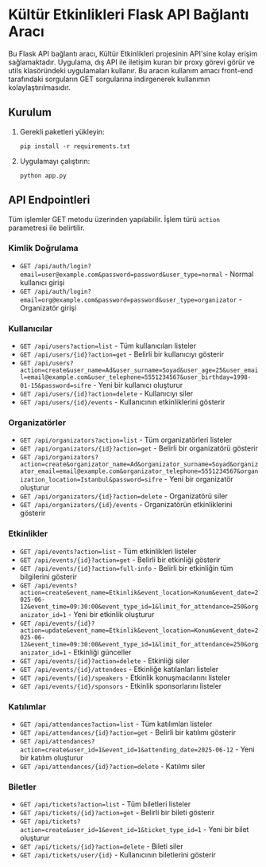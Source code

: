 # Kültür Etkinlikleri Flask API Bağlantı Aracı

Bu Flask API bağlantı aracı, Kültür Etkinlikleri projesinin API'sine kolay erişim sağlamaktadır. Uygulama, dış API ile iletişim kuran bir proxy görevi görür ve utils klasöründeki uygulamaları kullanır. Bu aracın kullanım amacı front-end tarafındaki sorguların GET sorgularına indirgenerek kullanımın kolaylaştırılmasıdır. 

## Kurulum

1. Gerekli paketleri yükleyin:
   ```
   pip install -r requirements.txt
   ```

2. Uygulamayı çalıştırın:
   ```
   python app.py
   ```

## API Endpointleri

Tüm işlemler GET metodu üzerinden yapılabilir. İşlem türü `action` parametresi ile belirtilir.

### Kimlik Doğrulama
- `GET /api/auth/login?email=user@example.com&password=password&user_type=normal` - Normal kullanıcı girişi
- `GET /api/auth/login?email=org@example.com&password=password&user_type=organizator` - Organizatör girişi

### Kullanıcılar
- `GET /api/users?action=list` - Tüm kullanıcıları listeler
- `GET /api/users/{id}?action=get` - Belirli bir kullanıcıyı gösterir
- `GET /api/users?action=create&user_name=Ad&user_surname=Soyad&user_age=25&user_email=email@example.com&user_telephone=5551234567&user_birthday=1998-01-15&password=sifre` - Yeni bir kullanıcı oluşturur
- `GET /api/users/{id}?action=delete` - Kullanıcıyı siler
- `GET /api/users/{id}/events` - Kullanıcının etkinliklerini gösterir

### Organizatörler
- `GET /api/organizators?action=list` - Tüm organizatörleri listeler
- `GET /api/organizators/{id}?action=get` - Belirli bir organizatörü gösterir
- `GET /api/organizators?action=create&organizator_name=Ad&organizator_surname=Soyad&organizator_email=email@example.com&organizator_telephone=5551234567&organization_location=Istanbul&password=sifre` - Yeni bir organizatör oluşturur
- `GET /api/organizators/{id}?action=delete` - Organizatörü siler
- `GET /api/organizators/{id}/events` - Organizatörün etkinliklerini gösterir

### Etkinlikler
- `GET /api/events?action=list` - Tüm etkinlikleri listeler
- `GET /api/events/{id}?action=get` - Belirli bir etkinliği gösterir
- `GET /api/events/{id}?action=full-info` - Belirli bir etkinliğin tüm bilgilerini gösterir
- `GET /api/events?action=create&event_name=Etkinlik&event_location=Konum&event_date=2025-06-12&event_time=09:30:00&event_type_id=1&limit_for_attendance=250&organizator_id=1` - Yeni bir etkinlik oluşturur
- `GET /api/events/{id}?action=update&event_name=Etkinlik&event_location=Konum&event_date=2025-06-12&event_time=09:30:00&event_type_id=1&limit_for_attendance=250&organizator_id=1` - Etkinliği günceller
- `GET /api/events/{id}?action=delete` - Etkinliği siler
- `GET /api/events/{id}/attendees` - Etkinliğe katılanları listeler
- `GET /api/events/{id}/speakers` - Etkinlik konuşmacılarını listeler
- `GET /api/events/{id}/sponsors` - Etkinlik sponsorlarını listeler

### Katılımlar
- `GET /api/attendances?action=list` - Tüm katılımları listeler
- `GET /api/attendances/{id}?action=get` - Belirli bir katılımı gösterir
- `GET /api/attendances?action=create&user_id=1&event_id=1&attending_date=2025-06-12` - Yeni bir katılım oluşturur
- `GET /api/attendances/{id}?action=delete` - Katılımı siler

### Biletler
- `GET /api/tickets?action=list` - Tüm biletleri listeler
- `GET /api/tickets/{id}?action=get` - Belirli bir bileti gösterir
- `GET /api/tickets?action=create&user_id=1&event_id=1&ticket_type_id=1` - Yeni bir bilet oluşturur
- `GET /api/tickets/{id}?action=delete` - Bileti siler
- `GET /api/tickets/user/{id}` - Kullanıcının biletlerini gösterir
